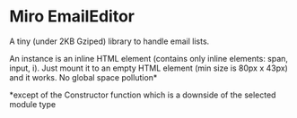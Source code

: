 # Miro EmailEditor
A tiny (under 2KB Gziped) library to handle email lists.

An instance is an inline HTML element (contains only inline elements: span, input, i).
Just mount it to an empty HTML element (min size is 80px x 43px) and it works.
No global space pollution*


*except of the Constructor function which is a downside of the selected module type
